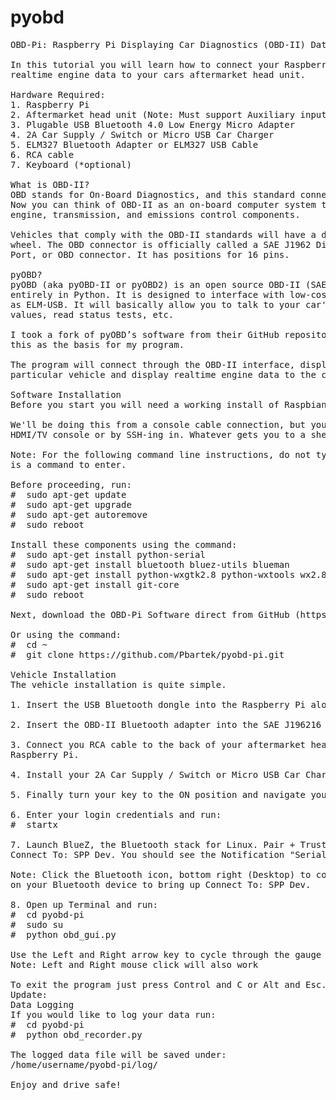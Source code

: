 pyobd
=====

<pre>OBD-Pi: Raspberry Pi Displaying Car Diagnostics (OBD-II) Data On An Aftermarket Head Unit

In this tutorial you will learn how to connect your Raspberry Pi to a Bluetooth OBD-II adapter and display
realtime engine data to your cars aftermarket head unit.

Hardware Required:
1. Raspberry Pi
2. Aftermarket head unit (Note: Must support Auxiliary input)
3. Plugable USB Bluetooth 4.0 Low Energy Micro Adapter 
4. 2A Car Supply / Switch or Micro USB Car Charger
5. ELM327 Bluetooth Adapter or ELM327 USB Cable
6. RCA cable 
7. Keyboard (*optional)

What is OBD-II?
OBD stands for On-Board Diagnostics, and this standard connector has been mandated in the US since 1996.
Now you can think of OBD-II as an on-board computer system that is responsible for monitoring your vehicle’s
engine, transmission, and emissions control components. 

Vehicles that comply with the OBD-II standards will have a data connector within about 2 feet of the steering
wheel. The OBD connector is officially called a SAE J1962 Diagnostic Connector, but is also known by DLC, OBD
Port, or OBD connector. It has positions for 16 pins.

pyOBD?
pyOBD (aka pyOBD-II or pyOBD2) is an open source OBD-II (SAE-J1979) compliant scantool software written
entirely in Python. It is designed to interface with low-cost ELM 32x OBD-II diagnostic interfaces such
as ELM-USB. It will basically allow you to talk to your car's ECU, display fault codes, display measured
values, read status tests, etc.

I took a fork of pyOBD’s software from their GitHub repository, https://github.com/peterh/pyobd, and used
this as the basis for my program.

The program will connect through the OBD-II interface, display the gauges available dependent on the
particular vehicle and display realtime engine data to the cars aftermarket head unit in an interactive GUI.

Software Installation
Before you start you will need a working install of Raspbian with network access.

We'll be doing this from a console cable connection, but you can just as easily do it from the direct
HDMI/TV console or by SSH-ing in. Whatever gets you to a shell will work!

Note: For the following command line instructions, do not type the '#', that is only to indicate that it
is a command to enter. 

Before proceeding, run:
#  sudo apt-get update
#  sudo apt-get upgrade
#  sudo apt-get autoremove
#  sudo reboot

Install these components using the command:
#  sudo apt-get install python-serial
#  sudo apt-get install bluetooth bluez-utils blueman
#  sudo apt-get install python-wxgtk2.8 python-wxtools wx2.8-i18n libwxgtk2.8-dev
#  sudo apt-get install git-core
#  sudo reboot 

Next, download the OBD-Pi Software direct from GitHub (https://github.com/Pbartek/pyobd-pi.git)

Or using the command:
#  cd ~
#  git clone https://github.com/Pbartek/pyobd-pi.git

Vehicle Installation
The vehicle installation is quite simple.

1. Insert the USB Bluetooth dongle into the Raspberry Pi along with the SD card.

2. Insert the OBD-II Bluetooth adapter into the SAE J196216 (OBD Port) connector.

3. Connect you RCA cable to the back of your aftermarket head unit and plug the other end into your
Raspberry Pi.

4. Install your 2A Car Supply / Switch or Micro USB Car Charger.

5. Finally turn your key to the ON position and navigate your head unit to Auxiliary input.

6. Enter your login credentials and run:
#  startx

7. Launch BlueZ, the Bluetooth stack for Linux. Pair + Trust your ELM327 Bluetooth Adapter and
Connect To: SPP Dev. You should see the Notification "Serial port connected to /dev/rfcomm0"

Note: Click the Bluetooth icon, bottom right (Desktop) to configure your device. Right click
on your Bluetooth device to bring up Connect To: SPP Dev.

8. Open up Terminal and run:
#  cd pyobd-pi
#  sudo su
#  python obd_gui.py

Use the Left and Right arrow key to cycle through the gauge display.
Note: Left and Right mouse click will also work

To exit the program just press Control and C or Alt and Esc.
Update: 
Data Logging
If you would like to log your data run:
#  cd pyobd-pi
#  python obd_recorder.py

The logged data file will be saved under: 
/home/username/pyobd-pi/log/

Enjoy and drive safe!</pre>
